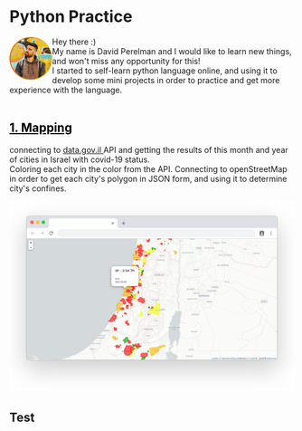 # Python Practice

<img align='left' src='ProfilePicture.png' width=15% height=15%> 
Hey there :)
<br />My name is David Perelman and I would like to learn new things, and won't miss any opportunity for this!
<br />I started to self-learn python language online, and using it to develop some mini projects in order to
practice and get more experience with the language.



<br/>
<br/>


## <a href='/1.covid_cities' style='color:black'>1. Mapping</a>
connecting to <a href='https://data.gov.il/'> data.gov.il </a> API and getting the results of this month and year of cities in Israel with covid-19 status. 
<br/>Coloring each city in the color from the API. Connecting to openStreetMap in order to get each city's polygon in JSON form, and using it to determine city's confines.

<img src='/1.covid_cities/screenshot.png'>


## Test
